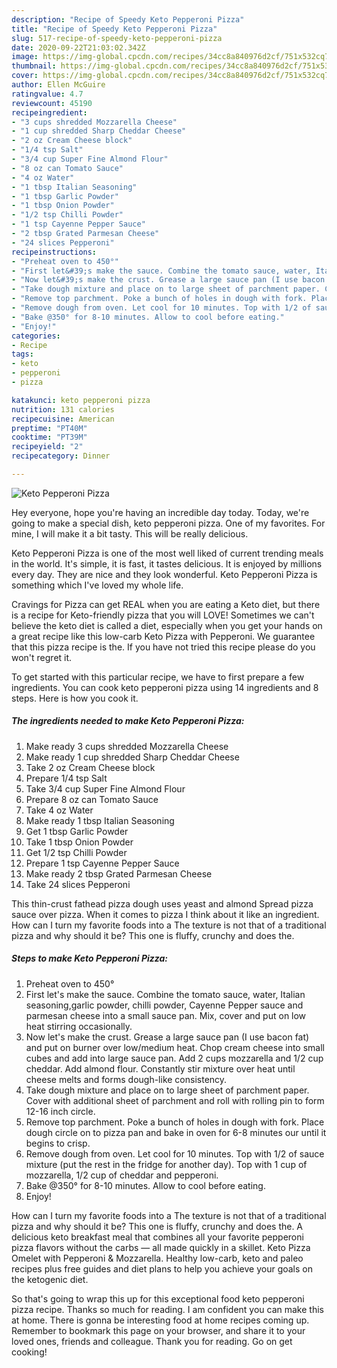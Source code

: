 ```yaml
---
description: "Recipe of Speedy Keto Pepperoni Pizza"
title: "Recipe of Speedy Keto Pepperoni Pizza"
slug: 517-recipe-of-speedy-keto-pepperoni-pizza
date: 2020-09-22T21:03:02.342Z
image: https://img-global.cpcdn.com/recipes/34cc8a840976d2cf/751x532cq70/keto-pepperoni-pizza-recipe-main-photo.jpg
thumbnail: https://img-global.cpcdn.com/recipes/34cc8a840976d2cf/751x532cq70/keto-pepperoni-pizza-recipe-main-photo.jpg
cover: https://img-global.cpcdn.com/recipes/34cc8a840976d2cf/751x532cq70/keto-pepperoni-pizza-recipe-main-photo.jpg
author: Ellen McGuire
ratingvalue: 4.7
reviewcount: 45190
recipeingredient:
- "3 cups shredded Mozzarella Cheese"
- "1 cup shredded Sharp Cheddar Cheese"
- "2 oz Cream Cheese block"
- "1/4 tsp Salt"
- "3/4 cup Super Fine Almond Flour"
- "8 oz can Tomato Sauce"
- "4 oz Water"
- "1 tbsp Italian Seasoning"
- "1 tbsp Garlic Powder"
- "1 tbsp Onion Powder"
- "1/2 tsp Chilli Powder"
- "1 tsp Cayenne Pepper Sauce"
- "2 tbsp Grated Parmesan Cheese"
- "24 slices Pepperoni"
recipeinstructions:
- "Preheat oven to 450°"
- "First let&#39;s make the sauce. Combine the tomato sauce, water, Italian seasoning,garlic powder, chilli powder, Cayenne Pepper sauce and parmesan cheese into a small sauce pan. Mix, cover and put on low heat stirring occasionally."
- "Now let&#39;s make the crust. Grease a large sauce pan (I use bacon fat) and put on burner over low/medium heat. Chop cream cheese into small cubes and add into large sauce pan. Add 2 cups mozzarella and 1/2 cup cheddar. Add almond flour. Constantly stir mixture over heat until cheese melts and forms dough-like consistency."
- "Take dough mixture and place on to large sheet of parchment paper. Cover with additional sheet of parchment and roll with rolling pin to form 12-16 inch circle."
- "Remove top parchment. Poke a bunch of holes in dough with fork. Place dough circle on to pizza pan and bake in oven for 6-8 minutes our until it begins to crisp."
- "Remove dough from oven. Let cool for 10 minutes. Top with 1/2 of sauce mixture (put the rest in the fridge for another day). Top with 1 cup of mozzarella, 1/2 cup of cheddar and pepperoni."
- "Bake @350° for 8-10 minutes. Allow to cool before eating."
- "Enjoy!"
categories:
- Recipe
tags:
- keto
- pepperoni
- pizza

katakunci: keto pepperoni pizza 
nutrition: 131 calories
recipecuisine: American
preptime: "PT40M"
cooktime: "PT39M"
recipeyield: "2"
recipecategory: Dinner

---
```



![Keto Pepperoni Pizza](https://img-global.cpcdn.com/recipes/34cc8a840976d2cf/751x532cq70/keto-pepperoni-pizza-recipe-main-photo.jpg)

Hey everyone, hope you're having an incredible day today. Today, we're going to make a special dish, keto pepperoni pizza. One of my favorites. For mine, I will make it a bit tasty. This will be really delicious.

Keto Pepperoni Pizza is one of the most well liked of current trending meals in the world. It's simple, it is fast, it tastes delicious. It is enjoyed by millions every day. They are nice and they look wonderful. Keto Pepperoni Pizza is something which I've loved my whole life.

Cravings for Pizza can get REAL when you are eating a Keto diet, but there is a recipe for Keto-friendly pizza that you will LOVE! Sometimes we can&#39;t believe the keto diet is called a diet, especially when you get your hands on a great recipe like this low-carb Keto Pizza with Pepperoni. We guarantee that this pizza recipe is the. If you have not tried this recipe please do you won&#39;t regret it.


To get started with this particular recipe, we have to first prepare a few ingredients. You can cook keto pepperoni pizza using 14 ingredients and 8 steps. Here is how you cook it.

<!--inarticleads1-->

##### The ingredients needed to make Keto Pepperoni Pizza:

1. Make ready 3 cups shredded Mozzarella Cheese
1. Make ready 1 cup shredded Sharp Cheddar Cheese
1. Take 2 oz Cream Cheese block
1. Prepare 1/4 tsp Salt
1. Take 3/4 cup Super Fine Almond Flour
1. Prepare 8 oz can Tomato Sauce
1. Take 4 oz Water
1. Make ready 1 tbsp Italian Seasoning
1. Get 1 tbsp Garlic Powder
1. Take 1 tbsp Onion Powder
1. Get 1/2 tsp Chilli Powder
1. Prepare 1 tsp Cayenne Pepper Sauce
1. Make ready 2 tbsp Grated Parmesan Cheese
1. Take 24 slices Pepperoni


This thin-crust fathead pizza dough uses yeast and almond Spread pizza sauce over pizza. When it comes to pizza I think about it like an ingredient. How can I turn my favorite foods into a The texture is not that of a traditional pizza and why should it be? This one is fluffy, crunchy and does the. 

<!--inarticleads2-->

##### Steps to make Keto Pepperoni Pizza:

1. Preheat oven to 450°
1. First let&#39;s make the sauce. Combine the tomato sauce, water, Italian seasoning,garlic powder, chilli powder, Cayenne Pepper sauce and parmesan cheese into a small sauce pan. Mix, cover and put on low heat stirring occasionally.
1. Now let&#39;s make the crust. Grease a large sauce pan (I use bacon fat) and put on burner over low/medium heat. Chop cream cheese into small cubes and add into large sauce pan. Add 2 cups mozzarella and 1/2 cup cheddar. Add almond flour. Constantly stir mixture over heat until cheese melts and forms dough-like consistency.
1. Take dough mixture and place on to large sheet of parchment paper. Cover with additional sheet of parchment and roll with rolling pin to form 12-16 inch circle.
1. Remove top parchment. Poke a bunch of holes in dough with fork. Place dough circle on to pizza pan and bake in oven for 6-8 minutes our until it begins to crisp.
1. Remove dough from oven. Let cool for 10 minutes. Top with 1/2 of sauce mixture (put the rest in the fridge for another day). Top with 1 cup of mozzarella, 1/2 cup of cheddar and pepperoni.
1. Bake @350° for 8-10 minutes. Allow to cool before eating.
1. Enjoy!


How can I turn my favorite foods into a The texture is not that of a traditional pizza and why should it be? This one is fluffy, crunchy and does the. A delicious keto breakfast meal that combines all your favorite pepperoni pizza flavors without the carbs — all made quickly in a skillet. Keto Pizza Omelet with Pepperoni &amp; Mozzarella. Healthy low-carb, keto and paleo recipes plus free guides and diet plans to help you achieve your goals on the ketogenic diet. 

So that's going to wrap this up for this exceptional food keto pepperoni pizza recipe. Thanks so much for reading. I am confident you can make this at home. There is gonna be interesting food at home recipes coming up. Remember to bookmark this page on your browser, and share it to your loved ones, friends and colleague. Thank you for reading. Go on get cooking!
